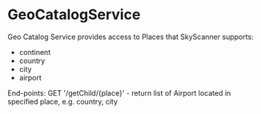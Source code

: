 # GeoCatalogService

Geo Catalog Service provides access to Places that SkyScanner supports:
 - continent
 - country
 - city
 - airport

End-points:
	GET '/getChild/{place}' - return list of Airport located in specified place, e.g. country, city
